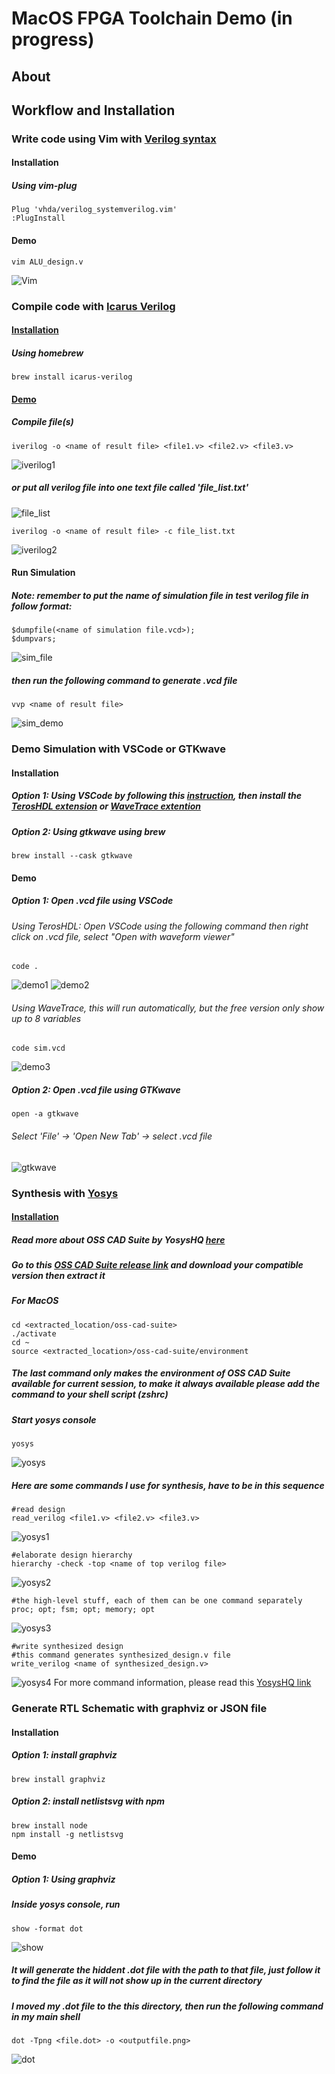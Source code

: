 # MacOS FPGA Toolchain Demo (in progress)

## About

## Workflow and Installation
### Write code using Vim with [Verilog syntax](https://github.com/vhda/verilog_systemverilog.vim)
#### Installation
##### Using vim-plug

```VimL
Plug 'vhda/verilog_systemverilog.vim'
:PlugInstall
```

#### Demo

```
vim ALU_design.v
```

![Vim](vim.png)

### Compile code with [Icarus Verilog](https://github.com/steveicarus/iverilog)
#### [Installation](https://iverilog.fandom.com/wiki/Installation_Guide)
##### Using homebrew

```
brew install icarus-verilog
```

#### [Demo](https://iverilog.fandom.com/wiki/Getting_Started)
##### Compile file(s)

```
iverilog -o <name of result file> <file1.v> <file2.v> <file3.v>
```

![iverilog1](iverilog_demo1.png)

##### or put all verilog file into one text file called 'file_list.txt'
![file_list](file_list.png)

```
iverilog -o <name of result file> -c file_list.txt
```

![iverilog2](iverilog_demo2.png)

#### Run Simulation
##### Note: remember to put the name of simulation file in test verilog file in follow format:
```
$dumpfile(<name of simulation file.vcd>);
$dumpvars;
```
![sim_file](sim_file.png)
##### then run the following command to generate .vcd file
```
vvp <name of result file>
```
![sim_demo](sim_demo.png)

### Demo Simulation with VSCode or GTKwave
#### Installation
##### Option 1: Using VSCode by following this [instruction](https://code.visualstudio.com/docs/setup/mac#:~:text=Drag%20Visual%20Studio%20Code.app,choosing%20Options%2C%20Keep%20in%20Dock.), then install the [TerosHDL extension](https://marketplace.visualstudio.com/items?itemName=teros-technology.teroshdl) or [WaveTrace extention](https://marketplace.visualstudio.com/items?itemName=wavetrace.wavetrace)
##### Option 2: Using gtkwave using brew
```
brew install --cask gtkwave
```
#### Demo
##### Option 1: Open .vcd file using VSCode
###### Using TerosHDL: Open VSCode using the following command then right click on .vcd file, select "Open with waveform viewer"
```
code .
```
![demo1](vscode_demo1.png)
![demo2](vscode_demo2.png)
###### Using WaveTrace, this will run automatically, but the free version only show up to 8 variables
```
code sim.vcd
```
![demo3](vscode_demo3.png)
##### Option 2: Open .vcd file using GTKwave
```
open -a gtkwave
```
###### Select 'File' -> 'Open New Tab' -> select .vcd file
![gtkwave](gtkwave.png)

### Synthesis with [Yosys](https://yosyshq.net/yosys/)
#### [Installation](https://github.com/YosysHQ/yosys)
##### Read more about OSS CAD Suite by YosysHQ [here](https://github.com/YosysHQ/oss-cad-suite-build)
##### Go to this [OSS CAD Suite release link](https://github.com/YosysHQ/oss-cad-suite-build/releases) and download your compatible version then extract it
##### For MacOS
```
cd <extracted_location/oss-cad-suite>
./activate
cd ~
source <extracted_location>/oss-cad-suite/environment
```
##### The last command only makes the environment of OSS CAD Suite available for current session, to make it always available please add the command to your shell script (zshrc)
##### Start yosys console
```
yosys
```
![yosys](yosys_demo.png)
##### Here are some commands I use for synthesis, have to be in this sequence
```
#read design
read_verilog <file1.v> <file2.v> <file3.v>
```
![yosys1](read_verilog.png)
```
#elaborate design hierarchy
hierarchy -check -top <name of top verilog file>
```
![yosys2](hierarchy.png)
```
#the high-level stuff, each of them can be one command separately
proc; opt; fsm; opt; memory; opt
```
![yosys3](proc.png)

```
#write synthesized design
#this command generates synthesized_design.v file
write_verilog <name of synthesized_design.v>
```
![yosys4](write_verilog.png)
For more command information, please read this [YosysHQ link](https://yosyshq.net/yosys/)

### Generate RTL Schematic with graphviz or JSON file
#### Installation
##### Option 1: install graphviz
```
brew install graphviz
```
##### Option 2: install netlistsvg with npm
```
brew install node
npm install -g netlistsvg
```

#### Demo
##### Option 1: Using graphviz
##### Inside yosys console, run
```
show -format dot
```
![show](show.png)
##### It will generate the hiddent .dot file with the path to that file, just follow it to find the file as it will not show up in the current directory
##### I moved my .dot file to the this directory, then run the following command in my main shell
```
dot -Tpng <file.dot> -o <outputfile.png>
```
![dot](output1.png)
